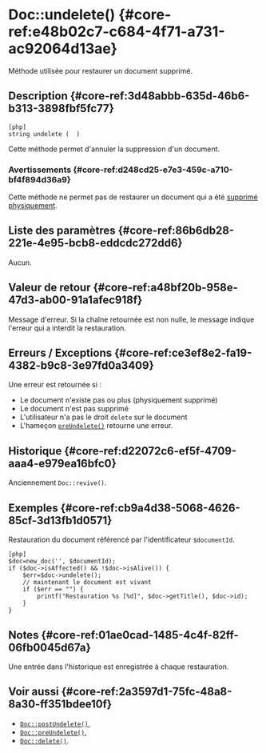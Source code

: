 # Doc::undelete() {#core-ref:e48b02c7-c684-4f71-a731-ac92064d13ae}

<div class="short-description" markdown="1">
Méthode utilisée pour restaurer un document supprimé.
</div>

## Description {#core-ref:3d48abbb-635d-46b6-b313-3898fbf5fc77}

    [php]
    string undelete (  )

Cette méthode permet d'annuler la suppression d'un document.

### Avertissements {#core-ref:d248cd25-e7e3-459c-a710-bf4f894d36a9}

Cette méthode ne permet pas de restaurer un document qui a été [supprimé
physiquement][delete].

## Liste des paramètres {#core-ref:86b6db28-221e-4e95-bcb8-eddcdc272dd6}

Aucun.

## Valeur de retour {#core-ref:a48bf20b-958e-47d3-ab00-91a1afec918f}

Message d'erreur. Si la chaîne retournée est non nulle, le message indique
l'erreur qui a interdit la restauration.

## Erreurs / Exceptions {#core-ref:ce3ef8e2-fa19-4382-b9c8-3e97fd0a3409}

Une erreur est retournée si :

*   Le document n'existe pas ou plus (physiquement supprimé)
*   Le document n'est pas supprimé
*   L'utilisateur n'a pas le droit `delete` sur le document
*   L'hameçon [`preUndelete()`][docpreundelete] retourne une erreur.

## Historique {#core-ref:d22072c6-ef5f-4709-aaa4-e979ea16bfc0}

Anciennement `Doc::revive()`.

## Exemples {#core-ref:cb9a4d38-5068-4626-85cf-3d13fb1d0571}

Restauration du document référencé par l'identificateur `$documentId`.

    [php]
    $doc=new_doc('', $documentId);
    if ($doc->isAffected() && !$doc->isAlive()) {
        $err=$doc->undelete();
        // maintenant le document est vivant
        if ($err == "") {
            printf("Restauration %s [%d]", $doc->getTitle(), $doc->id);
        }
    }

## Notes {#core-ref:01ae0cad-1485-4c4f-82ff-06fb0045d67a}

Une entrée dans l'historique est enregistrée à chaque restauration.

## Voir aussi {#core-ref:2a3597d1-75fc-48a8-8a30-ff351bdee10f}


*   [`Doc::postUndelete()`][docpostundelete],
*   [`Doc::preUndelete()`][docpreundelete],
*   [`Doc::delete()`][delete].

<!-- links -->
[docstore]:         #core-ref:b8540d13-ece6-4e9e-9b72-6a56bca9da12
[docpostcreated]:   #core-ref:b8f80e6b-a374-4bf4-bc76-47290cd69c45 "Hameçon Doc::postCreated()"
[docpoststore]:     #core-ref:99520a31-0aef-4bc6-b20a-114737059d17 "Hameçon Doc::postStore()"
[docprestore]:      #core-ref:3517da95-82fe-4adb-8bc4-ef49ca55edb0 "Hameçon Doc::preStore()"
[docprecreated]:    #core-ref:e85aa9d4-5e62-4a60-9d1c-f60433301747 "Hameçon Doc::preCreated()"
[docprerefresh]:    #core-ref:580d6be1-6b6a-439b-abd7-34b26cfaf2e5 "Hameçon Doc::preRefresh()"
[docpostrefresh]:   #core-ref:9352c534-3691-41e3-b293-599db8e9a4fd "Hameçon Doc::postRefresh()"
[docpreimport]:     #core-ref:adb6ba8b-15c4-42d3-97dc-1da16c2112ae "Hameçon Doc::preImport()"
[docpostimport]:    #core-ref:9de7e922-150a-416b-b846-b6e195bf0921 "Hameçon Doc::postImport()"
[docpreundelete]:   #core-ref:6ec8e3bc-90d2-4577-9152-a1a1f9341751 "Hameçon Doc::preUndelete()"
[docpostundelete]:  #core-ref:7d851f54-d167-4ecd-bbec-d3670023cc36 "Hameçon Doc::postUndelete()"
[undelete]:         #core-ref:e48b02c7-c684-4f71-a731-ac92064d13ae
[delete]:           #core-ref:c4372b13-c132-4148-9487-de2b7614d497